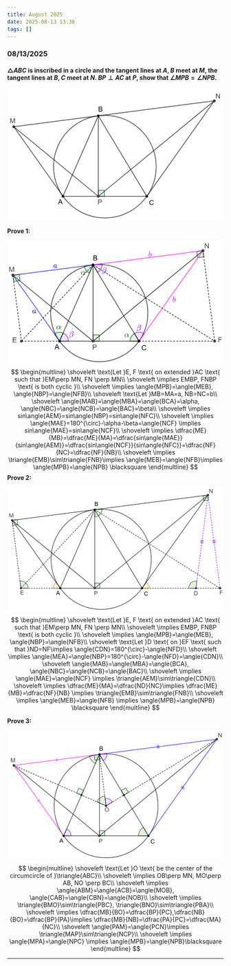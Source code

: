 ```yaml
---
title: August 2025
date: 2025-08-13 13:38
tags: []
---
```


### 08/13/2025

#### $\triangle{ABC}$ is inscribed in a circle and the tangent lines at $A,B$ meet at $M$, the tangent lines at $B,C$ meet at $N$. $BP\perp AC$ at $P$, show that $\angle{MPB}=\angle{NPB}$.

![image-20250813134044655](/assets/images/2025/image-20250730023724296.png)

**Prove 1:**

![image-20250813135107226](/assets/images/2025/image-20250730024501035.png)
$$
\begin{multline}
\shoveleft \text{Let }E, F \text{ on extended }AC \text{ such that }EM\perp MN, FN \perp MN\\
\shoveleft \implies EMBP, FNBP \text{ is both cyclic }\\
\shoveleft \implies \angle{MPB}=\angle{MEB}, \angle{NBP}=\angle{NFB}\\
\shoveleft \text{Let }MB=MA=a, NB=NC=b\\
\shoveleft \angle{MAB}=\angle{MBA}=\angle{BCA}=\alpha, \angle{NBC}=\angle{NCB}=\angle{BAC}=\beta\\
\shoveleft \implies sin\angle{AEM}=sin\angle{NBP}=sin\angle{NFC}\\
\shoveleft \implies \angle{MAE}=180^{\circ}-\alpha-\beta=\angle{NCF} \implies sin\angle{MAE}=sin\angle{NCF}\\
\shoveleft \implies \dfrac{ME}{MB}=\dfrac{ME}{MA}=\dfrac{sin\angle{MAE}}{sin\angle{AEM}}=\dfrac{sin\angle{NCF}}{sin\angle{NFC}}=\dfrac{NF}{NC}=\dfrac{NF}{NB}\\
\shoveleft \implies \triangle{EMB}\sim\triangle{FNB}\implies \angle{MEB}=\angle{NFB}\implies \angle{MPB}=\angle{NPB} \blacksquare
\end{multline}
$$
**Prove 2:**

![image-20250814134831210](/assets/images/2025/image-20250814134831210.png)
$$
\begin{multline}
\shoveleft \text{Let }E, F \text{ on extended }AC \text{ such that }EM\perp MN, FN \perp MN\\
\shoveleft \implies EMBP, FNBP \text{ is both cyclic }\\
\shoveleft \implies \angle{MPB}=\angle{MEB}, \angle{NBP}=\angle{NFB}\\
\shoveleft \text{Let }D \text{ on }EF \text{ such that }ND=NF\implies \angle{CDN}=180^{\circ}-\angle{NFD}\\
\shoveleft \implies \angle{MEA}=\angle{NBP}=180^{\circ}-\angle{NFD}=\angle{CDN}\\
\shoveleft \angle{MAB}=\angle{MBA}=\angle{BCA}, \angle{NBC}=\angle{NCB}=\angle{BAC}\\
\shoveleft \implies \angle{MAE}=\angle{NCF} \implies \triangle{AEM}\sim\triangle{CDN}\\
\shoveleft \implies \dfrac{ME}{MA}=\dfrac{ND}{NC}\implies \dfrac{ME}{MB}=\dfrac{NF}{NB} \implies \triangle{EMB}\sim\triangle{FNB}\\
\shoveleft \implies \angle{MEB}=\angle{NFB} \implies \angle{MPB}=\angle{NPB} \blacksquare
\end{multline}
$$

**Prove 3:**

![image-20250815014906432](/assets/images/2025/image-20250815014906432.png)
$$
\begin{multline}
\shoveleft \text{Let }O \text{ be the center of the circumcircle of }\triangle{ABC}\\
\shoveleft \implies OB\perp MN, MO\perp AB, NO \perp BC\\
\shoveleft \implies \angle{ABM}=\angle{ACB}=\angle{MOB}, \angle{CAB}=\angle{CBN}=\angle{NOB}\\
\shoveleft \implies \triangle{BMO}\sim\triangle{PBC}, \triangle{BNO}\sim\triangle{PBA}\\
\shoveleft \implies \dfrac{MB}{BO}=\dfrac{BP}{PC},\dfrac{NB}{BO}=\dfrac{BP}{PA}\implies \dfrac{MB}{NB}=\dfrac{PA}{PC}=\dfrac{MA}{NC}\\
\shoveleft \angle{PAM}=\angle{PCN}\implies \triangle{MAP}\sim\triangle{NCP}\\
\shoveleft \implies \angle{MPA}=\angle{NPC} \implies \angle{MPB}=\angle{NPB}\blacksquare
\end{multline}
$$

---

